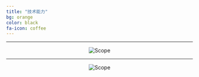 ```yaml
---
title: "技术能力"
bg: orange
color: black
fa-icon: coffee
---
```


----

<div style='text-align:center'>
<img class="img-sponsor" alt="Scope" src="{{ site.baseurl }}/img/why.png" style=" ">
</div>

---- 
<div style='text-align:center'>
<img class="img-sponsor" alt="Scope" src="{{ site.baseurl }}/img/tasks.png" style=" ">
</div>


